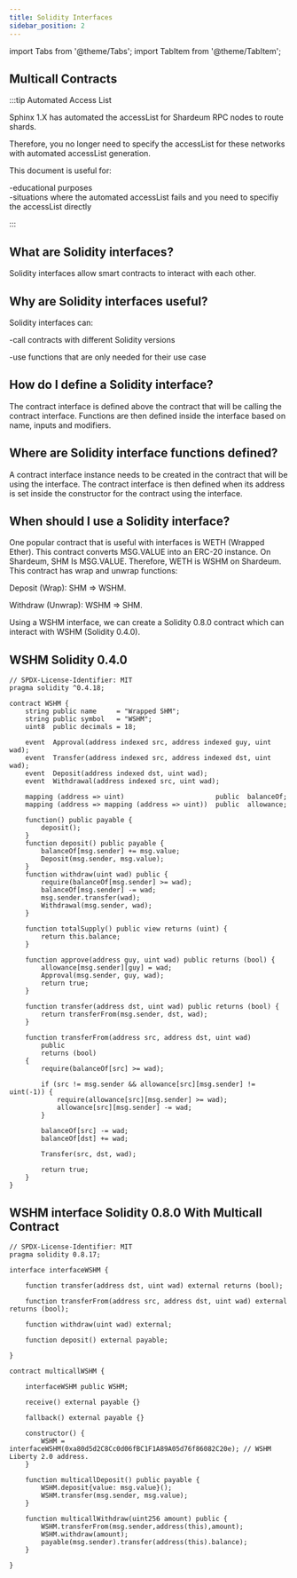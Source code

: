 ```yaml
---
title: Solidity Interfaces
sidebar_position: 2
---
```


import Tabs from '@theme/Tabs';
import TabItem from '@theme/TabItem';

## Multicall Contracts

:::tip Automated Access List

Sphinx 1.X has automated the accessList for Shardeum RPC nodes to route shards.

Therefore, you no longer need to specify the accessList for these networks with automated accessList generation. 

This document is useful for: 

-educational purposes  
-situations where the automated accessList fails and you need to specifiy the accessList directly

:::

## What are Solidity interfaces?

Solidity interfaces allow smart contracts to interact with each other.

## Why are Solidity interfaces useful?

Solidity interfaces can:

-call contracts with different Solidity versions

-use functions that are only needed for their use case

## How do I define a Solidity interface?

The contract interface is defined above the contract that will be calling the contract interface.
Functions are then defined inside the interface based on name, inputs and modifiers.

## Where are Solidity interface functions defined?

A contract interface instance needs to be created in the contract that will be using the interface.
The contract interface is then defined when its address is set inside the constructor for the contract using the interface.

## When should I use a Solidity interface?

One popular contract that is useful with interfaces is WETH (Wrapped Ether).
This contract converts MSG.VALUE into an ERC-20 instance. On Shardeum, SHM Is MSG.VALUE.
Therefore, WETH is WSHM on Shardeum. This contract has wrap and unwrap functions:

Deposit (Wrap): SHM => WSHM.

Withdraw (Unwrap): WSHM => SHM.

Using a WSHM interface, we can create a Solidity 0.8.0 contract which can interact with WSHM (Solidity 0.4.0).

## WSHM Solidity 0.4.0

<Tabs>
  <TabItem value="solidity" label="Solidity" default>

```solidity
// SPDX-License-Identifier: MIT
pragma solidity ^0.4.18;

contract WSHM {
    string public name     = "Wrapped SHM";
    string public symbol   = "WSHM";
    uint8  public decimals = 18;

    event  Approval(address indexed src, address indexed guy, uint wad);
    event  Transfer(address indexed src, address indexed dst, uint wad);
    event  Deposit(address indexed dst, uint wad);
    event  Withdrawal(address indexed src, uint wad);

    mapping (address => uint)                       public  balanceOf;
    mapping (address => mapping (address => uint))  public  allowance;

    function() public payable {
        deposit();
    }
    function deposit() public payable {
        balanceOf[msg.sender] += msg.value;
        Deposit(msg.sender, msg.value);
    }
    function withdraw(uint wad) public {
        require(balanceOf[msg.sender] >= wad);
        balanceOf[msg.sender] -= wad;
        msg.sender.transfer(wad);
        Withdrawal(msg.sender, wad);
    }

    function totalSupply() public view returns (uint) {
        return this.balance;
    }

    function approve(address guy, uint wad) public returns (bool) {
        allowance[msg.sender][guy] = wad;
        Approval(msg.sender, guy, wad);
        return true;
    }

    function transfer(address dst, uint wad) public returns (bool) {
        return transferFrom(msg.sender, dst, wad);
    }

    function transferFrom(address src, address dst, uint wad)
        public
        returns (bool)
    {
        require(balanceOf[src] >= wad);

        if (src != msg.sender && allowance[src][msg.sender] != uint(-1)) {
            require(allowance[src][msg.sender] >= wad);
            allowance[src][msg.sender] -= wad;
        }

        balanceOf[src] -= wad;
        balanceOf[dst] += wad;

        Transfer(src, dst, wad);

        return true;
    }
}
```

  </TabItem>
</Tabs>

## WSHM interface Solidity 0.8.0 With Multicall Contract 

<Tabs>
  <TabItem value="solidity" label="Solidity" default>

```solidity
// SPDX-License-Identifier: MIT
pragma solidity 0.8.17;

interface interfaceWSHM {

    function transfer(address dst, uint wad) external returns (bool);

    function transferFrom(address src, address dst, uint wad) external returns (bool);

    function withdraw(uint wad) external;

    function deposit() external payable;

}

contract multicallWSHM {

    interfaceWSHM public WSHM;

    receive() external payable {}

    fallback() external payable {}

    constructor() {
        WSHM = interfaceWSHM(0xa80d5d2C8Cc0d06fBC1F1A89A05d76f86082C20e); // WSHM Liberty 2.0 address.
    }

    function multicallDeposit() public payable {
        WSHM.deposit{value: msg.value}();
        WSHM.transfer(msg.sender, msg.value);
    }

    function multicallWithdraw(uint256 amount) public {
        WSHM.transferFrom(msg.sender,address(this),amount);
        WSHM.withdraw(amount);
        payable(msg.sender).transfer(address(this).balance);
    }

}
```

  </TabItem>
</Tabs>

